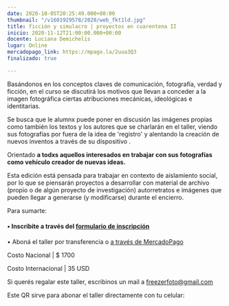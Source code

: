 ```yaml
---
date: 2020-10-05T20:25:49.000+00:00
thumbnail: "/v1601929578/2020/web_fkt1ld.jpg"
title: ficción y simulacro | proyectos en cuarentena II
inicio: 2020-11-12T21:00:00.000+00:00
docente: Luciana Demichelis
lugar: Online
mercadopago_link: https://mpago.la/2uua3Q3
finalizado: true

---
```

Basándonos en los conceptos claves de comunicación, fotografía, verdad y ficción, en el curso se discutirá los motivos que llevan a conceder a la imagen fotográfica ciertas atribuciones mecánicas, ideológicas e identitarias.

Se busca que le alumnx puede poner en discusión las imágenes propias como también los textos y los autores que se charlarán en el taller, viendo sus fotografías por fuera de la idea de 'registro' y alentando la creación de nuevos inventos a través de su dispositivo .

Orientado **a todxs aquellos interesados ​​en trabajar con sus fotografías como vehículo creador de nuevas ideas.**

Esta edición está pensada para trabajar en contexto de aislamiento social, por lo que se piensarán proyectos a desarrollar con material de archivo (propio o de algún proyecto de investigación) autorretratos e imágenes que pueden llegar a generarse (y modificarse) durante el encierro.

Para sumarte:

#### **• Inscribite a través del** [**formulario de inscripción**](https://forms.gle/e2DwsX2ehxsQmmSy8)

• Aboná el taller por transferencia o [a través de MercadoPago](https://mpago.la/2uua3Q3)

Costo Nacional | $ 1700

Costo Internacional | 35 USD

Si querés regalar este taller, escribinos un mail a freezerfoto@gmail.com

Este QR sirve para abonar el taller directamente con tu celular: